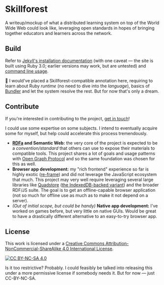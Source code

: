 # Skillforest

A writeup/mockup of what a distributed learning system on top of the World Wide Web could look like, leveraging open standards in hopes of bringing together educators and learners across the network.

## Build

Refer to [Jekyll's installation documentation](https://jekyllrb.com/docs/installation/) (with one caveat — the site is built using Ruby 3.0; earlier versions may work, but are untested) and [command line usage](https://jekyllrb.com/docs/usage/).

💭 I would've placed a Skillforest-compatible annotation here, requiring to learn about Ruby _runtime_ (no need to dive into the _language_), basics of [Bundler](https://bundler.io/) and let the system resolve the rest. But for now that's only a dream.

## Contribute

If you're interested in contributing to the project, [get in touch](https://dside.ru/en/)!

I could use some expertise on some subjects. I intend to eventually acquire some for myself, but help could accelerate this process tremendously.

- **[RDFa](https://www.w3.org/TR/rdfa-primer/) and Semantic Web:** the very core of the project is expected to be a _convention/standard_ that others can use to expose their materials to compatible tools. This project shares a lot of goals and usage patterns with [Open Graph Protocol](https://ogp.me/) and so the same foundation was chosen for this as well.
- **Browser app development:** my "rich frontend" experience so far is highly exotic ([re-frame](https://day8.github.io/re-frame/re-frame/)) and did not leverage the JavaScript ecosystem that much. This project may very well require leveraging several large libraries like [Quadstore](https://github.com/belayeng/quadstore) ([the IndexedDB-backed variant](https://github.com/belayeng/quadstore#browser-usage)) and the broader RDF/JS suite. The goal is to get an offline-capable browser application (not so much for offline use as much as to make it not depend on a server).
- _(Out of initial scope, but could be handy)_ **Native app development:** I've worked on games before, but very little on native GUIs. Would be great to have a drastically different alternative to an easy-to-try browser app.

## License

This work is licensed under a
[Creative Commons Attribution-NonCommercial-ShareAlike 4.0 International License][cc-by-nc-sa]. 

[![CC BY-NC-SA 4.0][cc-by-nc-sa-image]][cc-by-nc-sa]

Is it too restrictive? Probably. I could feasibly be talked into releasing this under a more permissive license if somebody needs it. But for now — just CC-BY-NC-SA.

[cc-by-nc-sa]: http://creativecommons.org/licenses/by-nc-sa/4.0/
[cc-by-nc-sa-image]: https://licensebuttons.net/l/by-nc-sa/4.0/88x31.png
